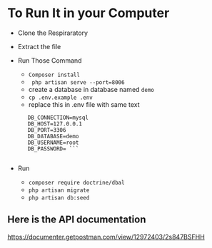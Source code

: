 
# To Run It in your Computer 
* Clone the Respiraratory

*  Extract the file 
* Run Those Command

   * ```Composer install```
   * ``` php artisan serve --port=8006```
   *   create a database in database named ```demo```
   * ```cp .env.example .env```
   * replace this in .env file with same text
   ```
      DB_CONNECTION=mysql
      DB_HOST=127.0.0.1
      DB_PORT=3306
      DB_DATABASE=demo
      DB_USERNAME=root
      DB_PASSWORD= ```


* Run 
   * ```composer require doctrine/dbal ```
   *  ``` php artisan migrate ```
   * ``` php artisan db:seed ```


## Here is the API documentation 
https://documenter.getpostman.com/view/12972403/2s847BSFHH
